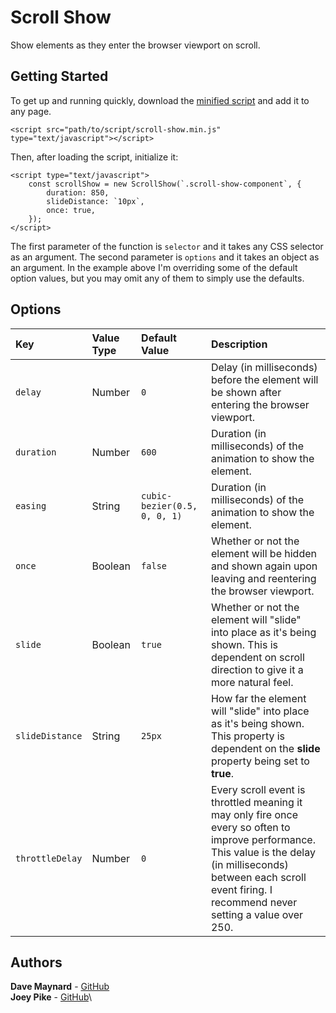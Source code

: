 # Scroll Show
Show elements as they enter the browser viewport on scroll.

## Getting Started
To get up and running quickly, download the [minified script](https://raw.githubusercontent.com/dmaynard24/scroll-show/master/dist/scroll-show.min.js) and add it to any page.

    <script src="path/to/script/scroll-show.min.js" type="text/javascript"></script>

Then, after loading the script, initialize it:

    <script type="text/javascript">
	    const scrollShow = new ScrollShow(`.scroll-show-component`, {
		    duration: 850,
		    slideDistance: `10px`,
		    once: true,
	    });
    </script>

The first parameter of the function is ``selector`` and it takes any CSS selector as an argument. The second parameter is ``options`` and it takes an object as an argument. In the example above I'm overriding some of the default option values, but you may omit any of them to simply use the defaults.

## Options
| Key | Value Type | Default Value | Description |
|:-|:-|:-|:-|
| `delay` | Number | `0` | Delay (in milliseconds) before the element will be shown after entering the browser viewport. 
| `duration` | Number | `600` | Duration (in milliseconds) of the animation to show the element. 
| `easing` | String | `cubic-bezier(0.5, 0, 0, 1)` | Duration (in milliseconds) of the animation to show the element. 
| `once` | Boolean | `false` | Whether or not the element will be hidden and shown again upon leaving and reentering the browser viewport. 
| `slide` | Boolean | `true` | Whether or not the element will "slide" into place as it's being shown. This is dependent on scroll direction to give it a more natural feel. 
| `slideDistance` | String | `25px` | How far the element will "slide" into place as it's being shown. This property is dependent on the **slide** property being set to **true**.
| `throttleDelay` | Number | `0` | Every scroll event is throttled meaning it may only fire once every so often to improve performance. This value is the delay (in milliseconds) between each scroll event firing. I recommend never setting a value over 250.

## Authors
**Dave Maynard** - [GitHub](https://github.com/dmaynard24)\
**Joey Pike** - [GitHub](https://github.com/jpike97)\